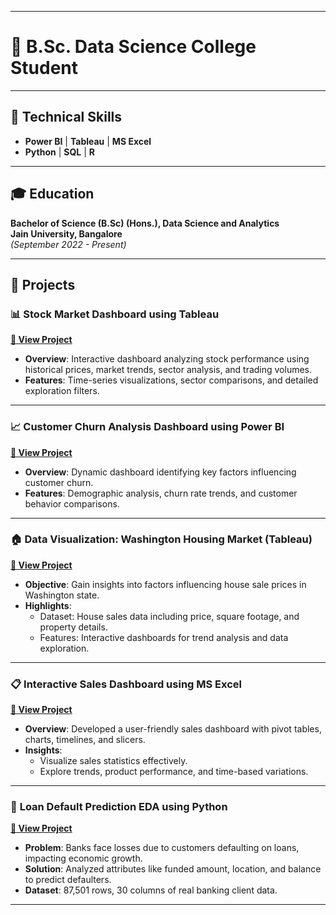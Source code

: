 
---

# 🌟 **B.Sc. Data Science College Student**  

---

## 🎯 **Technical Skills**  
- **Power BI** | **Tableau** | **MS Excel**  
- **Python** | **SQL** | **R**  

---

## 🎓 **Education**  
**Bachelor of Science (B.Sc) (Hons.), Data Science and Analytics**  
**Jain University, Bangalore**  
*(September 2022 - Present)*  

---

## 💼 **Projects**  

### 📊 **Stock Market Dashboard using Tableau**  
**[🔗 View Project](https://drive.google.com/file/d/1UdCtYOjaZF3QiWFphLGTBbdjjYP3NKkm/view?usp=sharing)**  
- **Overview**: Interactive dashboard analyzing stock performance using historical prices, market trends, sector analysis, and trading volumes.  
- **Features**: Time-series visualizations, sector comparisons, and detailed exploration filters.  

---

### 📈 **Customer Churn Analysis Dashboard using Power BI**  
**[🔗 View Project](https://drive.google.com/file/d/10zwh-h88BghIkJpt98IUYq8nEib2ZOXg/view?usp=drive_link)**  
- **Overview**: Dynamic dashboard identifying key factors influencing customer churn.  
- **Features**: Demographic analysis, churn rate trends, and customer behavior comparisons.  

---

### 🏠 **Data Visualization: Washington Housing Market (Tableau)**  
**[🔗 View Project](https://drive.google.com/drive/folders/1bgDaT-VMcmxVV2MeUJqOjx7KtYkwOyPo?usp=drive_link)**  
- **Objective**: Gain insights into factors influencing house sale prices in Washington state.  
- **Highlights**:  
  - Dataset: House sales data including price, square footage, and property details.  
  - Features: Interactive dashboards for trend analysis and data exploration.  

---

### 📋 **Interactive Sales Dashboard using MS Excel**  
**[🔗 View Project](https://drive.google.com/drive/folders/12vo-xq7MK0ROgNfGoiyGaCP0CciFviiW?usp=drive_link)**  
- **Overview**: Developed a user-friendly sales dashboard with pivot tables, charts, timelines, and slicers.  
- **Insights**:  
  - Visualize sales statistics effectively.  
  - Explore trends, product performance, and time-based variations.  

---

### 🏦 **Loan Default Prediction EDA using Python**  
**[🔗 View Project](https://drive.google.com/drive/folders/1u0T-WNsxHMP-E6vnEAZN4YPc8ll2gN0o?usp=drive_link)**  
- **Problem**: Banks face losses due to customers defaulting on loans, impacting economic growth.  
- **Solution**: Analyzed attributes like funded amount, location, and balance to predict defaulters.  
- **Dataset**: 87,501 rows, 30 columns of real banking client data.  

---



